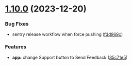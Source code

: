# [1.10.0](https://github.com/shaunsaker/the-shell/compare/v1.9.0...v1.10.0) (2023-12-20)


### Bug Fixes

* sentry release workflow when force pushing ([fdd969c](https://github.com/shaunsaker/the-shell/commit/fdd969c4af2cdf0b9c21bfe9e85da5c6c42bdca6))


### Features

* **app:** change Support button to Send Feedback ([35c71e5](https://github.com/shaunsaker/the-shell/commit/35c71e57e34852905353d942da1894b6918ed4ae))
